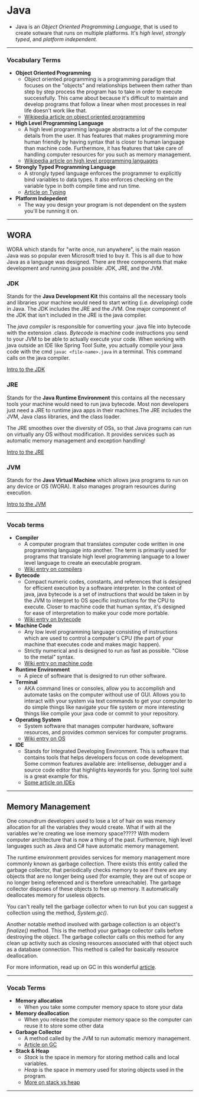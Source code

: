 # Java

- Java is an _Object Oriented Programming Language_, that is used to create sotware that runs on multiple platforms. It's _high level_, _strongly typed_, and _platform independent._

---

### Vocabulary Terms

- **Object Oriented Programming**
  - Object oriented programming is a programming paradigm that focuses on the "objects" and relationships between them rather than step by step process the program has to take in order to execute successfully. This came about because it's difficult to maintain and develop programs that follow a linear when most processes in real life doesn't work like that.
  - [Wikipedia article on object oriented programming](https://en.wikipedia.org/wiki/Object-oriented_programming)
- **High Level Programming Language**
  - A high level programming language abstracts a lot of the computer details from the user. It has features that makes programming more human friendly by having syntax that is closer to human language than machine code. Furthermore, it has features that take care of handling computer resources for you such as memory management.
  - [Wikipedia article on high level programming languages](https://en.wikipedia.org/wiki/High-level_programming_language)
- **Strongly Typed Programming Language**
  - A strongly typed language enforces the programmer to explicitly bind variables to data types. It also enforces checking on the variable type in both compile time and run time.
  - [Article on Typing](https://medium.com/android-news/magic-lies-here-statically-typed-vs-dynamically-typed-languages-d151c7f95e2b)
- **Platform Indepedent**
  - The way you design your program is not dependent on the system you'll be running it on.

---

## WORA

WORA which stands for "write once, run anywhere", is the main reason Java was so popular even Microsoft tried to buy it. This is all due to how Java as a language was designed. There are three components that make development and running java possible: JDK, JRE, and the JVM.

### JDK

Stands for the **Java Development Kit** this contains all the necessary tools and libraries your machine would need to start writing (i.e. _developing_) code in Java. The JDK includes the JRE and the JVM. One major component of the JDK that isn't included in the JRE is the java compiler.

The _java compiler_ is responsible for converting your .java file into bytecode with the extension .class. _Bytecode_ is machine code instructions you send to your JVM to be able to actually execute your code. When working with java outside an IDE like Spring Tool Suite, you actually compile your java code with the cmd `javac <file-name>.java` in a terminal. This command calls on the java compiler.

[Intro to the JDK](https://www.infoworld.com/article/3296360/what-is-the-jdk-introduction-to-the-java-development-kit.html)

### JRE

Stands for the **Java Runtime Environment** this contains all the necessary tools your machine would need to run java bytecode. Most non developers just need a JRE to runtime java apps in their machines.The JRE includes the JVM, Java class libraries, and the class loader.

The JRE smoothes over the diversity of OSs, so that Java programs can run on virtually any OS without modification. It provides services such as automatic memory management and exception handling!

[Intro to the JRE](https://www.infoworld.com/article/3304858/what-is-the-jre-introduction-to-the-java-runtime-environment.html)

### JVM

Stands for the **Java Virtual Machine** which allows java programs to run on any device or OS (WORA). It also manages program resources during execution.

[Intro to the JVM](https://www.infoworld.com/article/3272244/what-is-the-jvm-introducing-the-java-virtual-machine.html)

---

### Vocab terms

- **Compiler**
  - A computer program that translates computer code written in one programming language into another. The term is primarily used for programs that translate high level programming language to a lower level language to create an executable program.
  - [Wiki entry on compilers](https://en.wikipedia.org/wiki/Compiler)
- **Bytecode**
  - Compact numeric codes, constants, and references that is designed for efficient execution by a software interpreter. In the context of java, java bytecode is a set of instructions that would be taken in by the JVM to interpret to OS specific instructions for the CPU to execute. Closer to machine code that human syntax, it's designed for ease of interpretation to make your code more portable.
  - [Wiki entry on bytecode](https://en.wikipedia.org/wiki/Bytecode)
- **Machine Code**
  - Any low level programming language consisting of instructions which are used to control a computer's CPU (the part of your machine that executes code and makes magic happen).
  - Strictly numerical and is designed to run as fast as possible. "Close to the metal" syntax.
  - [Wiki entry on machine code](https://en.wikipedia.org/wiki/Machine_code)
- **Runtime Environment**
  - A piece of software that is designed to run other software.
- **Terminal**
  - AKA command lines or consoles, allow you to accomplish and automate tasks on the computer without use of GUI. Allows you to interact with your system via text commands to get your computer to do simple things like navigate your file system or more interesting things like compile your java code or commit to your repository.
- **Operating System**
  - System software that manages computer hardware, software resources, and provides common services for computer programs.
  - [Wiki entry on OS](https://en.wikipedia.org/wiki/Operating_system)
- **IDE**
  - Stands for Integrated Developing Environment. This is software that contains tools that helps developers focus on code development. Some common features available are: intellisense, debugger and a source code editor that highlights keywords for you. Spring tool suite is a great example for this.
  - [Some article on IDEs](https://www.redhat.com/en/topics/middleware/what-is-ide)

---

## Memory Management

One conundrum developers used to lose a lot of hair on was memory allocation for all the variables they would create. What if with all the variables we're creating we lose memory space????? With modern computer architecture that is now a thing of the past. Furthemore, high level languages such as Java and C# have automatic memory management.

The runtime environment provides services for memory management more commonly known as garbage collection. There exists this entity called the garbage collector, that periodically checks memory to see if there are any objects that are no longer being used (for example, they are out of scope or no longer being referenced and is therefore unreachable). The garbage collector disposes of these objects to free up memory. It automatically deallocates memory for useless objects.

You can't really tell the garbage collector when to run but you can suggest a collection using the method, _System.gc()_.

Another notable method involved with garbage collection is an object's _finalize()_ method. This is the method your garbage collector calls before destroying the object. The garbage collector calls on this method for any clean up activity such as closing resources associated with that object such as a database connection. This method is called for basically resource deallocation.

For more information, read up on GC in this wonderful [article](https://www.geeksforgeeks.org/garbage-collection-java/).

---

### Vocab Terms

- **Memory allocation**
  - When you take some computer memory space to store your data
- **Memory deallocation**
  - When you release the computer memory space so the computer can reuse it to store some other data
- **Garbage Collector**
  - A method called by the JVM to run automatic memory management.
  - [Article on GC](https://hiberstack.com/garbage-collection-and-finalize-method/)
- **Stack & Heap**
  - _Stack_ is the space in memory for storing method calls and local variables.
  - _Heap_ is the space in memory used for storing objects used in the program.
  - [More on stack vs heap](https://www.tutorialspoint.com/difference-between-stack-and-heap-memory-in-java)

---

